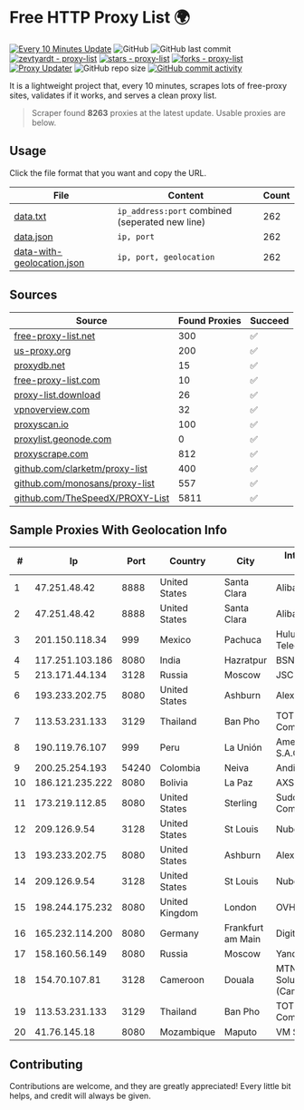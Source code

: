 
# Free HTTP Proxy List 🌍

[![Every 10 Minutes Update](https://github.com/mertguvencli/http-proxy-list/actions/workflows/main.yml/badge.svg?branch=main)](https://github.com/mertguvencli/http-proxy-list/actions/workflows/main.yml)
![GitHub](https://img.shields.io/github/license/mertguvencli/http-proxy-list)
![GitHub last commit](https://img.shields.io/github/last-commit/mertguvencli/http-proxy-list)
[![zevtyardt - proxy-list](https://img.shields.io/static/v1?label=zevtyardt&message=proxy-list&color=blue&logo=github)](https://github.com/zevtyardt/proxy-list "Go to GitHub repo")
[![stars - proxy-list](https://img.shields.io/github/stars/zevtyardt/proxy-list?style=social)](https://github.com/zevtyardt/proxy-list)
[![forks - proxy-list](https://img.shields.io/github/forks/zevtyardt/proxy-list?style=social)](https://github.com/zevtyardt/proxy-list)
[![Proxy Updater](https://github.com/zevtyardt/proxy-list/workflows/Proxy%20Updater/badge.svg)](https://github.com/zevtyardt/proxy-list/actions?query=workflow:"Proxy+Updater")
![GitHub repo size](https://img.shields.io/github/repo-size/zevtyardt/proxy-list)
[![GitHub commit activity](https://img.shields.io/github/commit-activity/m/zevtyardt/proxy-list?logo=commits)](https://github.com/zevtyardt/proxy-list/commits/main)

It is a lightweight project that, every 10 minutes, scrapes lots of free-proxy sites, validates if it works, and serves a clean proxy list.

> Scraper found **8263** proxies at the latest update. Usable proxies are below.

## Usage

Click the file format that you want and copy the URL.

|File|Content|Count|
|----|-------|-----|
|[data.txt](https://raw.githubusercontent.com/mertguvencli/http-proxy-list/main/proxy-list/data.txt)|`ip_address:port` combined (seperated new line)|262|
|[data.json](https://raw.githubusercontent.com/mertguvencli/http-proxy-list/main/proxy-list/data.json)|`ip, port`|262|
|[data-with-geolocation.json](https://raw.githubusercontent.com/mertguvencli/http-proxy-list/main/proxy-list/data-with-geolocation.json)|`ip, port, geolocation`|262|

## Sources

|Source|Found Proxies|Succeed|
|------|-------------|-------|
|[free-proxy-list.net](https://free-proxy-list.net)|300|✅|
|[us-proxy.org](https://www.us-proxy.org)|200|✅|
|[proxydb.net](http://proxydb.net)|15|✅|
|[free-proxy-list.com](https://free-proxy-list.com/?page=&port=&type%5B%5D=http&type%5B%5D=https&up_time=0&search=Search)|10|✅|
|[proxy-list.download](https://www.proxy-list.download/HTTP)|26|✅|
|[vpnoverview.com](https://vpnoverview.com/privacy/anonymous-browsing/free-proxy-servers)|32|✅|
|[proxyscan.io](https://www.proxyscan.io)|100|✅|
|[proxylist.geonode.com](https://proxylist.geonode.com/api/proxy-list?limit=300&page=1&sort_by=lastChecked&sort_type=desc&protocols=http,https)|0|✅|
|[proxyscrape.com](https://api.proxyscrape.com/v2/?request=displayproxies&protocol=http&timeout=10000&country=all&ssl=all&anonymity=all)|812|✅|
|[github.com/clarketm/proxy-list](https://raw.githubusercontent.com/clarketm/proxy-list/master/proxy-list-raw.txt)|400|✅|
|[github.com/monosans/proxy-list](https://raw.githubusercontent.com/monosans/proxy-list/main/proxies/http.txt)|557|✅|
|[github.com/TheSpeedX/PROXY-List](https://raw.githubusercontent.com/TheSpeedX/PROXY-List/master/http.txt)|5811|✅|


## Sample Proxies With Geolocation Info

|#|Ip|Port|Country|City|Internet Service Provider|
|-|--|----|-------|----|-------------------------|
|1|47.251.48.42|8888|United States|Santa Clara|Alibaba.com LLC|
|2|47.251.48.42|8888|United States|Santa Clara|Alibaba.com LLC|
|3|201.150.118.34|999|Mexico|Pachuca|Hulux Telecomunicaciones|
|4|117.251.103.186|8080|India|Hazratpur|BSNL Internet|
|5|213.171.44.134|3128|Russia|Moscow|JSC Comcor|
|6|193.233.202.75|8080|United States|Ashburn|Alexhost SRL|
|7|113.53.231.133|3129|Thailand|Ban Pho|TOT Public Company Limited|
|8|190.119.76.107|999|Peru|La Unión|America Movil Peru S.A.C.|
|9|200.25.254.193|54240|Colombia|Neiva|Andinet ON Line|
|10|186.121.235.222|8080|Bolivia|La Paz|AXS Bolivia S. A.|
|11|173.219.112.85|8080|United States|Sterling|Suddenlink Communications|
|12|209.126.9.54|3128|United States|St Louis|Nubes, LLC|
|13|193.233.202.75|8080|United States|Ashburn|Alexhost SRL|
|14|209.126.9.54|3128|United States|St Louis|Nubes, LLC|
|15|198.244.175.232|8080|United Kingdom|London|OVH SAS|
|16|165.232.114.200|8080|Germany|Frankfurt am Main|DigitalOcean, LLC|
|17|158.160.56.149|8080|Russia|Moscow|Yandex.Cloud LLC|
|18|154.70.107.81|3128|Cameroon|Douala|MTN Network Solutions (Cameroon)|
|19|113.53.231.133|3129|Thailand|Ban Pho|TOT Public Company Limited|
|20|41.76.145.18|8080|Mozambique|Maputo|VM  S.A|



## Contributing

Contributions are welcome, and they are greatly appreciated! Every
little bit helps, and credit will always be given.

